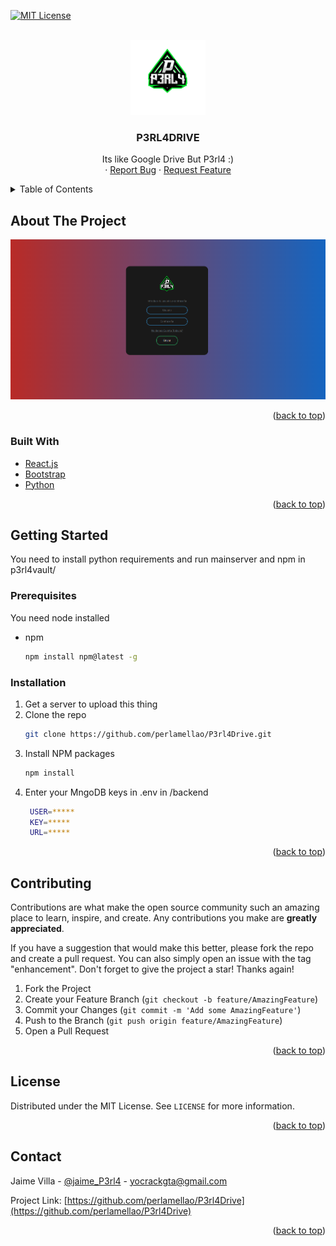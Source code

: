 <div id="top"></div>


[![MIT License][license-shield]][license-url]



<!-- PROJECT LOGO -->
<br />
<div align="center">
  <a href="https://github.com/perlamellao/P3rl4Drive">
    <img src="p3rl4vault/public/LOGO.png" alt="Logo" width="120" height="120">
  </a>

<h3 align="center">P3RL4DRIVE</h3>

  <p align="center">
    Its like Google Drive But P3rl4 :)
    <br />
    ·
    <a href="https://github.com/perlamellao/P3rl4Drive/issues">Report Bug</a>
    ·
    <a href="https://github.com/perlamellao/P3rl4Drive/issues">Request Feature</a>
  </p>
</div>



<!-- TABLE OF CONTENTS -->
<details>
  <summary>Table of Contents</summary>
  <ol>
    <li>
      <a href="#about-the-project">About The Project</a>
      <ul>
        <li><a href="#built-with">Built With</a></li>
      </ul>
    </li>
    <li>
      <a href="#getting-started">Getting Started</a>
      <ul>
        <li><a href="#prerequisites">Prerequisites</a></li>
        <li><a href="#installation">Installation</a></li>
      </ul>
    </li>
    <li><a href="#contributing">Contributing</a></li>
    <li><a href="#license">License</a></li>
    <li><a href="#contact">Contact</a></li>
  </ol>
</details>



<!-- ABOUT THE PROJECT -->
## About The Project

[![Product Name Screen Shot][product-screenshot]](https://p3rl4.me)


<p align="right">(<a href="#top">back to top</a>)</p>



### Built With

* [React.js](https://reactjs.org/)
* [Bootstrap](https://getbootstrap.com)
* [Python](https://python.org)

<p align="right">(<a href="#top">back to top</a>)</p>



<!-- GETTING STARTED -->
## Getting Started

You need to install python requirements and run mainserver and npm in p3rl4vault/

### Prerequisites
You need node installed
* npm
  ```sh
  npm install npm@latest -g
  ```

### Installation

1. Get a server to upload this thing
2. Clone the repo
   ```sh
   git clone https://github.com/perlamellao/P3rl4Drive.git
   ```
3. Install NPM packages
   ```sh
   npm install
   ```
4. Enter your MngoDB keys in .env in /backend
   ```bash
    USER=*****
    KEY=*****
    URL=*****
   ```

<p align="right">(<a href="#top">back to top</a>)</p>




<!-- CONTRIBUTING -->
## Contributing

Contributions are what make the open source community such an amazing place to learn, inspire, and create. Any contributions you make are **greatly appreciated**.

If you have a suggestion that would make this better, please fork the repo and create a pull request. You can also simply open an issue with the tag "enhancement".
Don't forget to give the project a star! Thanks again!

1. Fork the Project
2. Create your Feature Branch (`git checkout -b feature/AmazingFeature`)
3. Commit your Changes (`git commit -m 'Add some AmazingFeature'`)
4. Push to the Branch (`git push origin feature/AmazingFeature`)
5. Open a Pull Request

<p align="right">(<a href="#top">back to top</a>)</p>



<!-- LICENSE -->
## License

Distributed under the MIT License. See `LICENSE` for more information.

<p align="right">(<a href="#top">back to top</a>)</p>



<!-- CONTACT -->
## Contact

Jaime Villa - [@jaime_P3rl4](https://https://twitter.com/jaime_P3rl4) - yocrackgta@gmail.com

Project Link: [https://github.com/perlamellao/P3rl4Drive](https://github.com/perlamellao/P3rl4Drive)

<p align="right">(<a href="#top">back to top</a>)</p>





[license-shield]: https://img.shields.io/github/license/perlamellao/P3rl4Drive.svg?style=for-the-badge
[license-url]: https://github.com/perlamellao/P3rl4Drive/blob/master/LICENSE
[product-screenshot]: https://github.com/perlamellao/P3rl4Drive/blob/master/p3rl4vault/public/screenshot.png